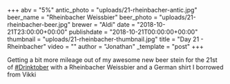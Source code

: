 +++
abv = "5%"
antic_photo = "uploads/21-rheinbacher-antic.jpg"
beer_name = "Rheinbacher Weissbier"
beer_photo = "uploads/21-rheinbacher-beer.jpg"
brewer = "Aldi"
date = "2018-10-21T23:00:00+00:00"
publishdate = "2018-10-21T00:00:00+00:00"
thumbnail = "uploads/21-rheinbacher-thumbnail.jpg"
title = "Day 21 - Rheinbacher"
video = ""
author = "Jonathan"
_template = "post"
+++

Getting a bit more mileage out of my awesome new beer stein for the 21st of [#Drinktober](https://www.facebook.com/hashtag/drinktober?source=feed_text&epa=HASHTAG) with a Rheinbacher Weissbier and a German shirt I borrowed from Vikki 
